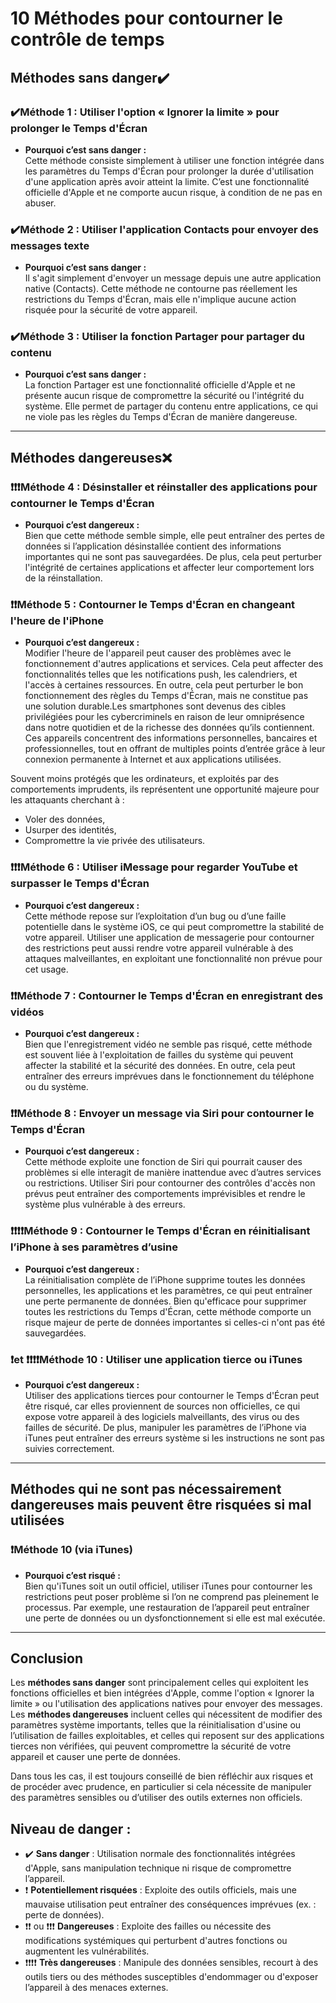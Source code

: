 

# 10 Méthodes pour contourner le contrôle de temps

## Méthodes sans danger&#10004;&#65039;

### &#10004;&#65039;Méthode 1 : Utiliser l'option « Ignorer la limite » pour prolonger le Temps d'Écran
- **Pourquoi c’est sans danger :**  
  Cette méthode consiste simplement à utiliser une fonction intégrée dans les paramètres du Temps d'Écran pour prolonger la durée d'utilisation d'une application après avoir atteint la limite. C’est une fonctionnalité officielle d'Apple et ne comporte aucun risque, à condition de ne pas en abuser.

### &#10004;&#65039;Méthode 2 : Utiliser l'application Contacts pour envoyer des messages texte
- **Pourquoi c’est sans danger :**  
  Il s'agit simplement d'envoyer un message depuis une autre application native (Contacts). Cette méthode ne contourne pas réellement les restrictions du Temps d'Écran, mais elle n'implique aucune action risquée pour la sécurité de votre appareil.

### &#10004;&#65039;Méthode 3 : Utiliser la fonction Partager pour partager du contenu
- **Pourquoi c’est sans danger :**  
  La fonction Partager est une fonctionnalité officielle d'Apple et ne présente aucun risque de compromettre la sécurité ou l'intégrité du système. Elle permet de partager du contenu entre applications, ce qui ne viole pas les règles du Temps d'Écran de manière dangereuse.

---

## Méthodes dangereuses&#10060;

### &#10071;&#10071;&#10071;Méthode 4 : Désinstaller et réinstaller des applications pour contourner le Temps d'Écran
- **Pourquoi c’est dangereux :**  
  Bien que cette méthode semble simple, elle peut entraîner des pertes de données si l’application désinstallée contient des informations importantes qui ne sont pas sauvegardées. De plus, cela peut perturber l'intégrité de certaines applications et affecter leur comportement lors de la réinstallation.

### &#10071;&#10071;Méthode 5 : Contourner le Temps d'Écran en changeant l'heure de l'iPhone
- **Pourquoi c’est dangereux :**  
  Modifier l'heure de l'appareil peut causer des problèmes avec le fonctionnement d'autres applications et services. Cela peut affecter des fonctionnalités telles que les notifications push, les calendriers, et l'accès à certaines ressources. En outre, cela peut perturber le bon fonctionnement des règles du Temps d'Écran, mais ne constitue pas une solution durable.Les smartphones sont devenus des cibles privilégiées pour les cybercriminels en raison de leur omniprésence dans notre quotidien et de la richesse des données qu’ils contiennent. Ces appareils concentrent des informations personnelles, bancaires et professionnelles, tout en offrant de multiples points d’entrée grâce à leur connexion permanente à Internet et aux applications utilisées. 

Souvent moins protégés que les ordinateurs, et exploités par des comportements imprudents, ils représentent une opportunité majeure pour les attaquants cherchant à :
- Voler des données,
- Usurper des identités,
- Compromettre la vie privée des utilisateurs.



### &#10071;&#10071;&#10071;Méthode 6 : Utiliser iMessage pour regarder YouTube et surpasser le Temps d'Écran
- **Pourquoi c’est dangereux :**  
  Cette méthode repose sur l’exploitation d’un bug ou d’une faille potentielle dans le système iOS, ce qui peut compromettre la stabilité de votre appareil. Utiliser une application de messagerie pour contourner des restrictions peut aussi rendre votre appareil vulnérable à des attaques malveillantes, en exploitant une fonctionnalité non prévue pour cet usage.

### &#10071;&#10071;Méthode 7 : Contourner le Temps d'Écran en enregistrant des vidéos
- **Pourquoi c’est dangereux :**  
  Bien que l'enregistrement vidéo ne semble pas risqué, cette méthode est souvent liée à l'exploitation de failles du système qui peuvent affecter la stabilité et la sécurité des données. En outre, cela peut entraîner des erreurs imprévues dans le fonctionnement du téléphone ou du système.

### &#10071;&#10071;Méthode 8 : Envoyer un message via Siri pour contourner le Temps d'Écran
- **Pourquoi c’est dangereux :**  
  Cette méthode exploite une fonction de Siri qui pourrait causer des problèmes si elle interagit de manière inattendue avec d’autres services ou restrictions. Utiliser Siri pour contourner des contrôles d'accès non prévus peut entraîner des comportements imprévisibles et rendre le système plus vulnérable à des erreurs.

### &#10071;&#10071;&#10071;&#10071;Méthode 9 : Contourner le Temps d'Écran en réinitialisant l’iPhone à ses paramètres d’usine
- **Pourquoi c’est dangereux :**  
  La réinitialisation complète de l’iPhone supprime toutes les données personnelles, les applications et les paramètres, ce qui peut entraîner une perte permanente de données. Bien qu'efficace pour supprimer toutes les restrictions du Temps d'Écran, cette méthode comporte un risque majeur de perte de données importantes si celles-ci n'ont pas été sauvegardées.

### &#10071;et &#10071;&#10071;&#10071;&#10071;Méthode 10 : Utiliser une application tierce ou iTunes
- **Pourquoi c’est dangereux :**  
  Utiliser des applications tierces pour contourner le Temps d'Écran peut être risqué, car elles proviennent de sources non officielles, ce qui expose votre appareil à des logiciels malveillants, des virus ou des failles de sécurité. De plus, manipuler les paramètres de l’iPhone via iTunes peut entraîner des erreurs système si les instructions ne sont pas suivies correctement.

---

## Méthodes qui ne sont pas nécessairement dangereuses mais peuvent être risquées si mal utilisées

### &#10071;Méthode 10 (via iTunes)
- **Pourquoi c’est risqué :**  
  Bien qu'iTunes soit un outil officiel, utiliser iTunes pour contourner les restrictions peut poser problème si l’on ne comprend pas pleinement le processus. Par exemple, une restauration de l’appareil peut entraîner une perte de données ou un dysfonctionnement si elle est mal exécutée.

---

## Conclusion

Les **méthodes sans danger** sont principalement celles qui exploitent les fonctions officielles et bien intégrées d'Apple, comme l'option « Ignorer la limite » ou l'utilisation des applications natives pour envoyer des messages.  
Les **méthodes dangereuses** incluent celles qui nécessitent de modifier des paramètres système importants, telles que la réinitialisation d'usine ou l’utilisation de failles exploitables, et celles qui reposent sur des applications tierces non vérifiées, qui peuvent compromettre la sécurité de votre appareil et causer une perte de données.  

Dans tous les cas, il est toujours conseillé de bien réfléchir aux risques et de procéder avec prudence, en particulier si cela nécessite de manipuler des paramètres sensibles ou d’utiliser des outils externes non officiels.

## Niveau de danger :
- ✔️ **Sans danger** : Utilisation normale des fonctionnalités intégrées d'Apple, sans manipulation technique ni risque de compromettre l’appareil.
- ❗ **Potentiellement risquées** : Exploite des outils officiels, mais une mauvaise utilisation peut entraîner des conséquences imprévues (ex. : perte de données).
- ❗❗ ou ❗❗❗ **Dangereuses** : Exploite des failles ou nécessite des modifications systémiques qui perturbent d'autres fonctions ou augmentent les vulnérabilités.
- ❗❗❗❗ **Très dangereuses** : Manipule des données sensibles, recourt à des outils tiers ou des méthodes susceptibles d'endommager ou d'exposer l’appareil à des menaces externes.
